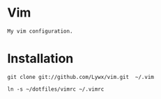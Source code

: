 Vim
===

    My vim configuration.

Installation
===

    git clone git://github.com/Lywx/vim.git  ~/.vim

    ln -s ~/dotfiles/vimrc ~/.vimrc


